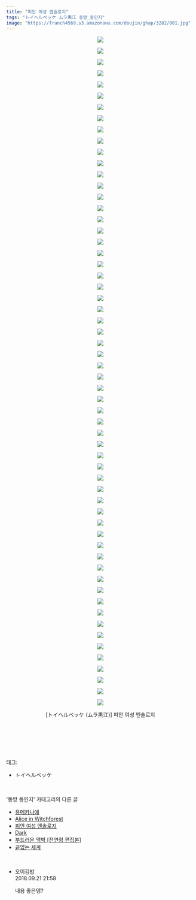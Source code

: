 ```yaml
---
title: "피안 여성 엔솔로지"
tags: "トイヘルベッケ ムラ黒江 동방_동인지"
image: "https://franch4569.s3.amazonaws.com/doujin/ghap/3282/001.jpg"
---
```

<div class="article">
<p style="text-align: center; clear: none; float: none;"><img src="{{ site.imgserver2 }}/ghap/3282/001.jpg"/></p>
<p style="text-align: center; clear: none; float: none;"><img src="{{ site.imgserver2 }}/ghap/3282/002.jpg"/></p>
<p style="text-align: center; clear: none; float: none;"><img src="{{ site.imgserver2 }}/ghap/3282/003.jpg"/></p>
<p style="text-align: center; clear: none; float: none;"><img src="{{ site.imgserver2 }}/ghap/3282/004.jpg"/></p>
<p style="text-align: center; clear: none; float: none;"><img src="{{ site.imgserver2 }}/ghap/3282/005.jpg"/></p>
<p style="text-align: center; clear: none; float: none;"><img src="{{ site.imgserver2 }}/ghap/3282/006.jpg"/></p>
<p style="text-align: center; clear: none; float: none;"><img src="{{ site.imgserver2 }}/ghap/3282/007.jpg"/></p>
<p style="text-align: center; clear: none; float: none;"><img src="{{ site.imgserver2 }}/ghap/3282/008.jpg"/></p>
<p style="text-align: center; clear: none; float: none;"><img src="{{ site.imgserver2 }}/ghap/3282/009.jpg"/></p>
<p style="text-align: center; clear: none; float: none;"><img src="{{ site.imgserver2 }}/ghap/3282/010.jpg"/></p>
<p style="text-align: center; clear: none; float: none;"><img src="{{ site.imgserver2 }}/ghap/3282/011.jpg"/></p>
<p style="text-align: center; clear: none; float: none;"><img src="{{ site.imgserver2 }}/ghap/3282/012.jpg"/></p>
<p style="text-align: center; clear: none; float: none;"><img src="{{ site.imgserver2 }}/ghap/3282/013.jpg"/></p>
<p style="text-align: center; clear: none; float: none;"><img src="{{ site.imgserver2 }}/ghap/3282/014.jpg"/></p>
<p style="text-align: center; clear: none; float: none;"><img src="{{ site.imgserver2 }}/ghap/3282/015.jpg"/></p>
<p style="text-align: center; clear: none; float: none;"><img src="{{ site.imgserver2 }}/ghap/3282/016.jpg"/></p>
<p style="text-align: center; clear: none; float: none;"><img src="{{ site.imgserver2 }}/ghap/3282/017.jpg"/></p>
<p style="text-align: center; clear: none; float: none;"><img src="{{ site.imgserver2 }}/ghap/3282/018.jpg"/></p>
<p style="text-align: center; clear: none; float: none;"><img src="{{ site.imgserver2 }}/ghap/3282/019.jpg"/></p>
<p style="text-align: center; clear: none; float: none;"><img src="{{ site.imgserver2 }}/ghap/3282/020.jpg"/></p>
<p style="text-align: center; clear: none; float: none;"><img src="{{ site.imgserver2 }}/ghap/3282/021.jpg"/></p>
<p style="text-align: center; clear: none; float: none;"><img src="{{ site.imgserver2 }}/ghap/3282/022.jpg"/></p>
<p style="text-align: center; clear: none; float: none;"><img src="{{ site.imgserver2 }}/ghap/3282/023.jpg"/></p>
<p style="text-align: center; clear: none; float: none;"><img src="{{ site.imgserver2 }}/ghap/3282/024.jpg"/></p>
<p style="text-align: center; clear: none; float: none;"><img src="{{ site.imgserver2 }}/ghap/3282/025.jpg"/></p>
<p style="text-align: center; clear: none; float: none;"><img src="{{ site.imgserver2 }}/ghap/3282/026.jpg"/></p>
<p style="text-align: center; clear: none; float: none;"><img src="{{ site.imgserver2 }}/ghap/3282/027.jpg"/></p>
<p style="text-align: center; clear: none; float: none;"><img src="{{ site.imgserver2 }}/ghap/3282/028.jpg"/></p>
<p style="text-align: center; clear: none; float: none;"><img src="{{ site.imgserver2 }}/ghap/3282/029.jpg"/></p>
<p style="text-align: center; clear: none; float: none;"><img src="{{ site.imgserver2 }}/ghap/3282/030.jpg"/></p>
<p style="text-align: center; clear: none; float: none;"><img src="{{ site.imgserver2 }}/ghap/3282/031.jpg"/></p>
<p style="text-align: center; clear: none; float: none;"><img src="{{ site.imgserver2 }}/ghap/3282/032.jpg"/></p>
<p style="text-align: center; clear: none; float: none;"><img src="{{ site.imgserver2 }}/ghap/3282/033.jpg"/></p>
<p style="text-align: center; clear: none; float: none;"><img src="{{ site.imgserver2 }}/ghap/3282/034.jpg"/></p>
<p style="text-align: center; clear: none; float: none;"><img src="{{ site.imgserver2 }}/ghap/3282/035.jpg"/></p>
<p style="text-align: center; clear: none; float: none;"><img src="{{ site.imgserver2 }}/ghap/3282/036.jpg"/></p>
<p style="text-align: center; clear: none; float: none;"><img src="{{ site.imgserver2 }}/ghap/3282/037.jpg"/></p>
<p style="text-align: center; clear: none; float: none;"><img src="{{ site.imgserver2 }}/ghap/3282/038.jpg"/></p>
<p style="text-align: center; clear: none; float: none;"><img src="{{ site.imgserver2 }}/ghap/3282/039.jpg"/></p>
<p style="text-align: center; clear: none; float: none;"><img src="{{ site.imgserver2 }}/ghap/3282/040.jpg"/></p>
<p style="text-align: center; clear: none; float: none;"><img src="{{ site.imgserver2 }}/ghap/3282/041.jpg"/></p>
<p style="text-align: center; clear: none; float: none;"><img src="{{ site.imgserver2 }}/ghap/3282/042.jpg"/></p>
<p style="text-align: center; clear: none; float: none;"><img src="{{ site.imgserver2 }}/ghap/3282/043.jpg"/></p>
<p style="text-align: center; clear: none; float: none;"><img src="{{ site.imgserver2 }}/ghap/3282/044.jpg"/></p>
<p style="text-align: center; clear: none; float: none;"><img src="{{ site.imgserver2 }}/ghap/3282/045.jpg"/></p>
<p style="text-align: center; clear: none; float: none;"><img src="{{ site.imgserver2 }}/ghap/3282/046.jpg"/></p>
<p style="text-align: center; clear: none; float: none;"><img src="{{ site.imgserver2 }}/ghap/3282/047.jpg"/></p>
<p style="text-align: center; clear: none; float: none;"><img src="{{ site.imgserver2 }}/ghap/3282/048.jpg"/></p>
<p style="text-align: center; clear: none; float: none;"><img src="{{ site.imgserver2 }}/ghap/3282/049.jpg"/></p>
<p style="text-align: center; clear: none; float: none;"><img src="{{ site.imgserver2 }}/ghap/3282/050.jpg"/></p>
<p style="text-align: center; clear: none; float: none;"><img src="{{ site.imgserver2 }}/ghap/3282/051.jpg"/></p>
<p style="text-align: center; clear: none; float: none;"><img src="{{ site.imgserver2 }}/ghap/3282/052.jpg"/></p>
<p style="text-align: center; clear: none; float: none;"><img src="{{ site.imgserver2 }}/ghap/3282/053.jpg"/></p>
<p style="text-align: center; clear: none; float: none;"><img src="{{ site.imgserver2 }}/ghap/3282/054.jpg"/></p>
<p style="text-align: center; clear: none; float: none;"><img src="{{ site.imgserver2 }}/ghap/3282/055.jpg"/></p>
<p style="text-align: center; clear: none; float: none;"><img src="{{ site.imgserver2 }}/ghap/3282/056.jpg"/></p>
<p style="text-align: center; clear: none; float: none;"><img src="{{ site.imgserver2 }}/ghap/3282/057.jpg"/></p>
<p style="text-align: center; clear: none; float: none;"><img src="{{ site.imgserver2 }}/ghap/3282/058.jpg"/></p>
<p style="text-align: center; clear: none; float: none;"><img src="{{ site.imgserver2 }}/ghap/3282/059.jpg"/></p>
<p style="text-align: center; clear: none; float: none;"><img src="{{ site.imgserver2 }}/ghap/3282/060.jpg"/></p>
<p style="text-align: center; clear: none; float: none;">[トイヘルベッケ (ムラ黒江)] 피안 여성 엔솔로지</p>
<p style="text-align: center; clear: none; float: none;"><br/></p>
<p><br/></p>
</div><br/>
<div class="tagTrail">
<p>태그: </p>
<ul>
<li>トイヘルベッケ</li>
</ul>
</div><br/>
<div class="another">
<p>'동방 동인지' 카테고리의 다른 글</p>
<ul>
<li><a href="/ghap_3296">유메카나에</a></li>
<li><a href="/ghap_3283">Alice in Witchforest</a></li>
<li><a href="/ghap_3282">피안 여성 엔솔로지</a></li>
<li><a href="/ghap_3280">Dark</a></li>
<li><a href="/ghap_3278">부드러운 맥박 [전연령 편집본]</a></li>
<li><a href="/ghap_3277">끝없는 세계</a></li>
</ul>
</div><br/>
<div class="cb_module cb_fluid">
<div class="cb_wrt cb_profile">
<div class="comment">
<ul>
<li class="cb_thumb_off" id="comment15337670">
<div class="cb_comment_area">
<div class="cb_info_area">
<div class="cb_section">
<span class="cb_nick_name">오이김밥</span>
</div>
<div class="cb_section">
<span class="cb_date">2018.09.21 21:58 </span>
</div>
</div>
<div class="cb_dsc_comment">
<p class="cb_dsc">
											내용 좋은뎅?
										</p>
</div>
</div></li>
</ul>
</div>
</div><!-- commentList close -->
</div><br/>
